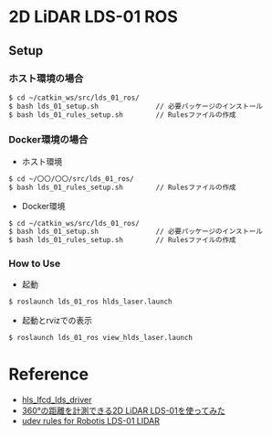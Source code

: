# 2D LiDAR LDS-01 ROS
## Setup
### ホスト環境の場合
```bash
$ cd ~/catkin_ws/src/lds_01_ros/
$ bash lds_01_setup.sh              // 必要パッケージのインストール
$ bash lds_01_rules_setup.sh        // Rulesファイルの作成
```

### Docker環境の場合
- ホスト環境
```bash 
$ cd ~/〇〇/〇〇/src/lds_01_ros/
$ bash lds_01_rules_setup.sh        // Rulesファイルの作成
```
- Docker環境
```bash 
$ cd ~/catkin_ws/src/lds_01_ros/
$ bash lds_01_setup.sh              // 必要パッケージのインストール
$ bash lds_01_rules_setup.sh        // Rulesファイルの作成
```

### How to Use
- 起動
```bash
$ roslaunch lds_01_ros hlds_laser.launch
```
- 起動とrvizでの表示
```bash
$ roslaunch lds_01_ros view_hlds_laser.launch
```

# Reference
- [hls_lfcd_lds_driver](https://wiki.ros.org/hls_lfcd_lds_driver)
- [360°の距離を計測できる2D LiDAR LDS-01を使ってみた](https://www.sato-susumu.com/entry/LDS-01)
- [udev rules for Robotis LDS-01 LIDAR](https://gist.github.com/jeremyfix/9ec54b0aed56451fc518f1440b2a82eb)